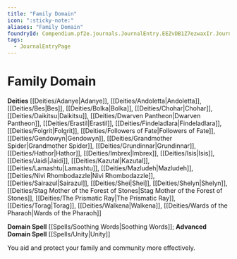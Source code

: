 ```yaml
---
title: "Family Domain"
icon: ":sticky-note:"
aliases: "Family Domain"
foundryId: Compendium.pf2e.journals.JournalEntry.EEZvDB1Z7ezwaxIr.JournalEntryPage.SAnmegCTIqGW9S7S
tags:
  - JournalEntryPage
---
```


# Family Domain
**Deities** [[Deities/Adanye|Adanye]], [[Deities/Andoletta|Andoletta]], [[Deities/Bes|Bes]], [[Deities/Bolka|Bolka]], [[Deities/Chohar|Chohar]], [[Deities/Daikitsu|Daikitsu]], [[Deities/Dwarven Pantheon|Dwarven Pantheon]], [[Deities/Erastil|Erastil]], [[Deities/Findeladlara|Findeladlara]], [[Deities/Folgrit|Folgrit]], [[Deities/Followers of Fate|Followers of Fate]], [[Deities/Gendowyn|Gendowyn]], [[Deities/Grandmother Spider|Grandmother Spider]], [[Deities/Grundinnar|Grundinnar]], [[Deities/Hathor|Hathor]], [[Deities/Imbrex|Imbrex]], [[Deities/Isis|Isis]], [[Deities/Jaidi|Jaidi]], [[Deities/Kazutal|Kazutal]], [[Deities/Lamashtu|Lamashtu]], [[Deities/Mazludeh|Mazludeh]], [[Deities/Nivi Rhombodazzle|Nivi Rhombodazzle]], [[Deities/Sairazul|Sairazul]], [[Deities/Shei|Shei]], [[Deities/Shelyn|Shelyn]], [[Deities/Stag Mother of the Forest of Stones|Stag Mother of the Forest of Stones]], [[Deities/The Prismatic Ray|The Prismatic Ray]], [[Deities/Torag|Torag]], [[Deities/Walkena|Walkena]], [[Deities/Wards of the Pharaoh|Wards of the Pharaoh]]

**Domain Spell** [[Spells/Soothing Words|Soothing Words]]; **Advanced Domain Spell** [[Spells/Unity|Unity]]

You aid and protect your family and community more effectively.